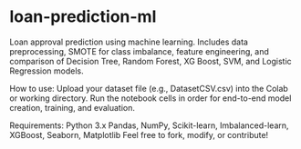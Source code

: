 # loan-prediction-ml
Loan approval prediction using machine learning. Includes data preprocessing, SMOTE for class imbalance, feature engineering, and comparison of Decision Tree, Random Forest, XG Boost, SVM, and Logistic Regression models.

How to use:
Upload your dataset file (e.g., DatasetCSV.csv) into the Colab or working directory.
Run the notebook cells in order for end-to-end model creation, training, and evaluation.

Requirements:
Python 3.x
Pandas, NumPy, Scikit-learn, Imbalanced-learn, XGBoost, Seaborn, Matplotlib
Feel free to fork, modify, or contribute!
